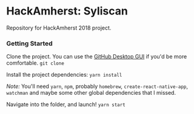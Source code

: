 # HackAmherst: Syliscan
Repository for HackAmherst 2018 project.

### Getting Started
Clone the project. You can use the [GitHub Desktop GUI](https://desktop.github.com/) if you'd be more comfortable.
`git clone`

Install the project dependencies:
`yarn install`


*Note:* You'll need `yarn`, `npm`, probably `homebrew`, `create-react-native-app`, `watchman` and maybe some other global dependencies that I missed.

Navigate into the folder, and launch!
`yarn start`
